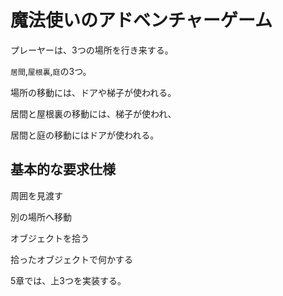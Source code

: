
# 魔法使いのアドベンチャーゲーム

プレーヤーは、3つの場所を行き来する。

`居間`,`屋根裏`,`庭`の3つ。

場所の移動には、ドアや梯子が使われる。

居間と屋根裏の移動には、梯子が使われ、

居間と庭の移動にはドアが使われる。

## 基本的な要求仕様

周囲を見渡す

別の場所へ移動

オブジェクトを拾う

拾ったオブジェクトで何かする

5章では、上3つを実装する。
